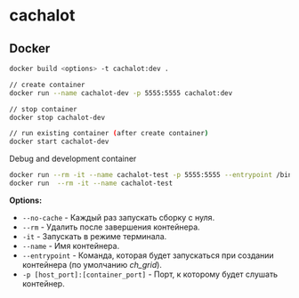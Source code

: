 # cachalot

## Docker

```bash
docker build <options> -t cachalot:dev .
```

```bash
// create container
docker run --name cachalot-dev -p 5555:5555 cachalot:dev

// stop container
docker stop cachalot-dev

// run existing container (after create container)
docker start cachalot-dev
```

Debug and development container
```bash
docker run --rm -it --name cachalot-test -p 5555:5555 --entrypoint /bin/bash cachalot:dev
docker run  --rm -it --name cachalot-test
```

**Options:**

- `--no-cache` - Каждый раз запускать сборку с нуля.
- `--rm` - Удалить после завершения контейнера.
- `-it` - Запускать в режиме терминала.
- `--name` - Имя контейнера.
- `--entrypoint` - Команда, которая будет запускаться при создании контейнера (по умолчанию *ch_grid*).
- `-p [host_port]:[container_port]` - Порт, к которому будет слушать контейнер.

